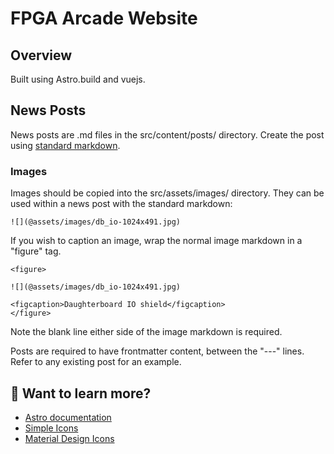 # FPGA Arcade Website

## Overview

Built using Astro.build and vuejs.

## News Posts

News posts are .md files in the src/content/posts/ directory. Create the post
using [standard markdown](https://www.markdownguide.org/basic-syntax/).

### Images

Images should be copied into the src/assets/images/ directory. They can be used
within a news post with the standard markdown:

```
![](@assets/images/db_io-1024x491.jpg)
```

If you wish to caption an image, wrap the normal image markdown in a "figure" tag.

```
<figure>

![](@assets/images/db_io-1024x491.jpg)

<figcaption>Daughterboard IO shield</figcaption>
</figure>
```

Note the blank line either side of the image markdown is required.

Posts are required to have frontmatter content, between the "---" lines. Refer
to any existing post for an example.

## 👀 Want to learn more?

- [Astro documentation](https://docs.astro.build)
- [Simple Icons](https://vue3-simple-icons.wyatt-herkamp.dev/)
- [Material Design Icons](https://pictogrammers.com/library/mdi/)
